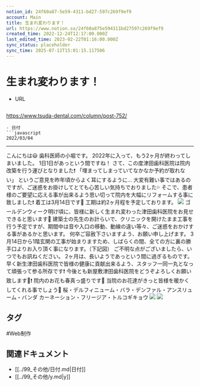 ```yaml
---
notion_id: 24f60a87-5e59-4311-bd27-597c269f9ef9
account: Main
title: 生まれ変わります！
url: https://www.notion.so/24f60a875e594311bd27597c269f9ef9
created_time: 2022-12-24T12:17:00.000Z
last_edited_time: 2023-02-22T01:16:00.000Z
sync_status: placeholder
sync_time: 2025-07-12T15:01:15.117506
---
```

# 生まれ変わります！

- URL
  ```javascript
https://www.tsuda-dental.com/column/post-752/
  ```
- 日付
  ```javascript
2022/03/04
  ```
---
こんにちは😃
歯科医師の小堀です。
2022年に入って、もう2ヶ月が終わってしまいました。
1日1日があっという間ですね！
さて、この度津田歯科医院は院内改築を行う運びとなりました❗️
「埋まってしまっていてなかなか予約が取れない」
というご意見を昨年頃からよく耳にするように…
大変有難い事ではあるのですが、ご迷惑をお掛けしてとても心苦しい気持ちでおりました💦
そこで、患者様のご要望に応える事が出来るよう思い切って院内を大幅にリフォームする事に致しました❗️
着工は3月14日です🎂
工期は約2ヶ月程を予定しております。
![](https://www.tsuda-dental.com/column/_data/contribute/images/752_1_18.jpeg)
ゴールデンウィーク明け頃に、皆様に新しく生まれ変わった津田歯科医院をお見せできると思います🤩
建築士の先生のお計らいで、クリニックを開けたまま工事を行う予定ですが、期間中は音や入口の移動、動線の違い等々、ご迷惑をおかけする事があるかと思います。
何卒ご容赦下さいますよう、お願い申し上げます。
3月14日から1階玄関の工事が始まりますため、しばらくの間、全ての方に裏の勝手口よりお入り頂く事になります。（下記図）
ご不明な点がございましたら、いつでもお訊ねください。
2ヶ月は、長いようであっという間に過ぎるものです。
早く新生津田歯科医院で皆様の健康に貢献出来るよう、スタッフ一同一丸となって頑張って参る所存です❗️
今後とも新屋敷津田歯科医院をどうぞよろしくお願い致します🤲❗️
院内のお花も春真っ盛りです🌸
当院のお花達がきっと皆様を暖かくしてくれる事でしょう💐
桜・デルフィニューム・バラ・デンファル・アンスリューム・バンダ
カーネーション・フリージア・トルコギキョウ
![](https://www.tsuda-dental.com/column/_data/contribute/images/752_1_19.jpeg)
![](https://www.tsuda-dental.com/column/_data/contribute/images/752_1_20.jpeg)

## タグ

#Web制作 

## 関連ドキュメント

- [[../99_その他/日付.md|日付]]
- [[../99_その他/y.md|y]]
